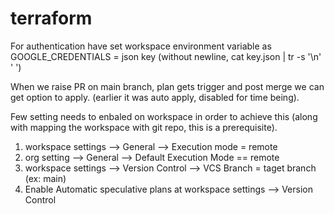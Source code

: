 # terraform

For authentication have set workspace environment variable as GOOGLE_CREDENTIALS = json key (without newline, cat key.json | tr -s '\n' ' ')


When we raise PR on main branch, plan gets trigger and post merge we can get option to apply. (earlier it was auto apply, disabled for time being).

Few setting needs to enbaled on workspace in order to achieve this (along with mapping the workspace with git repo, this is a prerequisite).
1. workspace settings --> General --> Execution mode = remote
2. org setting --> General --> Default Execution Mode == remote
3. workspace settings --> Version Control --> VCS Branch = taget branch (ex: main)
4. Enable Automatic speculative plans at workspace settings --> Version Control 

